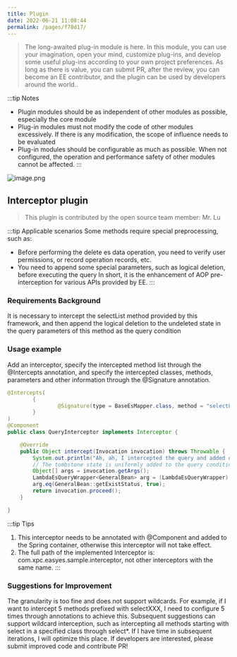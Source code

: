 ```yaml
---
title: Plugin
date: 2022-06-21 11:08:44
permalink: /pages/f78d17/
---
```

> The long-awaited plug-in module is here. In this module, you can use your imagination, open your mind, customize plug-ins, and develop some useful plug-ins according to your own project preferences. As long as there is value, you can submit PR, after the review, you can become an EE contributor, and the plugin can be used by developers around the world..

:::tip Notes
- Plugin modules should be as independent of other modules as possible, especially the core module
- Plug-in modules must not modify the code of other modules excessively. If there is any modification, the scope of influence needs to be evaluated
- Plug-in modules should be configurable as much as possible. When not configured, the operation and performance safety of other modules cannot be affected.
:::

![image.png](https://iknow.hs.net/9c6b157d-4b22-4099-b110-92e318de1d6d.png)

## Interceptor plugin

> This plugin is contributed by the open source team member: Mr. Lu

:::tip Applicable scenarios
Some methods require special preprocessing, such as:
- Before performing the delete es data operation, you need to verify user permissions, or record operation records, etc.
- You need to append some special parameters, such as logical deletion, before executing the query
  In short, it is the enhancement of AOP pre-interception for various APIs provided by EE.
:::


### Requirements Background

It is necessary to intercept the selectList method provided by this framework, and then append the logical deletion to the undeleted state in the query parameters of this method as the query condition

### Usage example

Add an interceptor, specify the intercepted method list through the @Intercepts annotation, and specify the intercepted classes, methods, parameters and other information through the @Signature annotation.

````java
@Intercepts(
        {
                @Signature(type = BaseEsMapper.class, method = "selectList", args = {LambdaEsQueryWrapper.class}),
        }
)
@Component
public class QueryInterceptor implements Interceptor {

    @Override
    public Object intercept(Invocation invocation) throws Throwable {
        System.out.println("Ah, ah, I intercepted the query and added query conditions uniformly");
        // The tombstone state is uniformly added to the query condition as undeleted
        Object[] args = invocation.getArgs();
        LambdaEsQueryWrapper<GeneralBean> arg = (LambdaEsQueryWrapper) args[0];
        arg.eq(GeneralBean::getExistStatus, true);
        return invocation.proceed();
    }

}
````

:::tip Tips
1. This interceptor needs to be annotated with @Component and added to the Spring container, otherwise this interceptor will not take effect.
1. The full path of the implemented Interceptor is: com.xpc.easyes.sample.interceptor, not other interceptors with the same name.
:::

### Suggestions for Improvement

The granularity is too fine and does not support wildcards. For example, if I want to intercept 5 methods prefixed with selectXXX, I need to configure 5 times through annotations to achieve this.
Subsequent suggestions can support wildcard interception, such as intercepting all methods starting with select in a specified class through select*. If I have time in subsequent iterations, I will optimize this place. If developers are interested, please submit improved code and contribute PR!